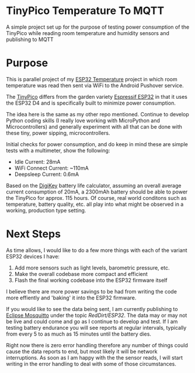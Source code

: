 # TinyPico Temperature To MQTT

A simple project set up for the purpose of testing power consumption of the TinyPico while reading room temperature and humidity sensors and publishing to MQTT

# Purpose

This is parallel project of my [ESP32 Temperature](https://github.com/RedDirtBits/ESP32-Temp-To-Pushover.git) project in which room temperature was read then sent via WiFi to the Android Pushover service.

The [TinyPico](https://www.tinypico.com/) differs from the garden variety [Espressif ESP32](https://www.espressif.com/en/products/modules/esp32) in that it uses the ESP32 D4 and is specifically built to minimize power consumption.

The idea here is the same as my other repo mentioned. Continue to develop Python coding skills (I really love working with MicroPython and Microcontrollers) and generally experiment with all that can be done with these tiny, power sipping, microcontrollers.

Initial checks for power consumption, and do keep in mind these are simple tests with a multimeter, show the following:

- Idle Current: 28mA
- WiFi Connect Current: ~110mA
- Deepsleep Current: 0.6mA

Based on the [DigiKey](https://www.digikey.ch/en/resources/conversion-calculators/conversion-calculator-battery-life) battery life calculator, assuming an overall average current consumption of 20mA, a 2300mAh battery should be able to power the TinyPico for approx. 115 hours. Of course, real world conditons such as temperature, battery quality, etc. all play into what might be observed in a working, production type setting.

# Next Steps

As time allows, I would like to do a few more things with each of the variant ESP32 devices I have:

1. Add more sensors such as light levels, barometric pressure, etc.
2. Make the overall codebase more compact and efficient
3. Flash the final working codebase into the ESP32 firmware itself

I believe there are more power savings to be had from writing the code more effiently and 'baking' it into the ESP32 firmware.

If you would like to see the data being sent, I am currently publishing to [Eclipse Mosquitto](https://test.mosquitto.org) under the topic _RedDirt/ESP32_. The data may or may not be live and could come and go as I continue to develop and test. If I am testing battery endurance you will see reports at regular intervals, typically from every 5 to as much as 15 minutes until the battery dies.

Right now there is zero error handling therefore any number of things could cause the data reports to end, but most likely it will be network interruptions.
As soon as I am happy with the the sensor reads, I will start writing in the error handling to deal with some of those circumstances.
